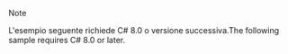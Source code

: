 > [!NOTE]
> <span data-ttu-id="d8082-101">L'esempio seguente richiede C# 8.0 o versione successiva.</span><span class="sxs-lookup"><span data-stu-id="d8082-101">The following sample requires C# 8.0 or later.</span></span>
